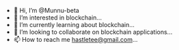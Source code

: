 - 👋 Hi, I’m @Munnu-beta
- 👀 I’m interested in blockchain...
- 🌱 I’m currently learning about blockchain...
- 💞️ I’m looking to collaborate on blockchain applications...
- 📫 How to reach me hastletee@gmail.com...

<!---
Munnu-beta/Munnu-beta is a ✨ special ✨ repository because its `README.md` (this file) appears on your GitHub profile.
You can click the Preview link to take a look at your changes.
--->
